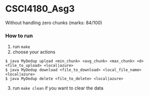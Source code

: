 # CSCI4180_Asg3
Without handling zero chunks (marks: 84/100)

### How to run
1. run `make`
2. choose your actions
```
$ java MyDedup upload <min_chunk> <avg_chunk> <max_chunk> <d> <file_to_upload> <local|azure>
$ java MyDedup download <file_to_download> <local_file_name> <local|azure>
$ java MyDedup delete <file_to_delete> <local|azure>
```
3. run `make clean` if you want to clear the data
